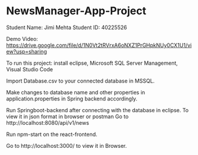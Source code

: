 # NewsManager-App-Project

Student Name: Jimi Mehta
Student ID: 40225526

Demo Video: https://drive.google.com/file/d/1N0Vt2tRVrxA6oNXZ1PrGHpkNUy0CX1U1/view?usp=sharing

To run this project: install eclipse, Microsoft SQL Server Management, Visual Studio Code

Import Database.csv to your connected database in MSSQL.

Make changes to database name and other properties in application.properties in Spring backend accordingly.

Run Springboot-backend after connecting with the database in eclipse.
To view it in json format in browser or postman Go to http://localhost:8080/api/v1/news

Run npm-start on the react-frontend.

Go to http://localhost:3000/ to view it in Browser.
